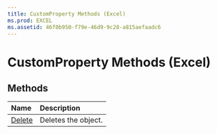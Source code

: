 ```yaml
---
title: CustomProperty Methods (Excel)
ms.prod: EXCEL
ms.assetid: 46f0b950-f79e-46d9-9c28-a815aefaadc6
---
```



# CustomProperty Methods (Excel)

## Methods



|**Name**|**Description**|
|:-----|:-----|
|[Delete](customproperty-delete-method-excel.md)|Deletes the object.|


